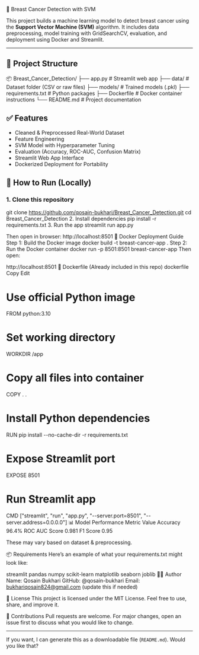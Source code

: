 🧠 Breast Cancer Detection with SVM

This project builds a machine learning model to detect breast cancer using the **Support Vector Machine (SVM)** algorithm.
It includes data preprocessing, model training with GridSearchCV, evaluation, and deployment using Docker and Streamlit.

---

## 📂 Project Structure

📦 Breast_Cancer_Detection/
├── app.py # Streamlit web app
├── data/ # Dataset folder (CSV or raw files)
├── models/ # Trained models (.pkl)
├── requirements.txt # Python packages
├── Dockerfile # Docker container instructions
└── README.md # Project documentation


## ✅ Features

- Cleaned & Preprocessed Real-World Dataset
- Feature Engineering
- SVM Model with Hyperparameter Tuning
- Evaluation (Accuracy, ROC-AUC, Confusion Matrix)
- Streamlit Web App Interface
- Dockerized Deployment for Portability


## 🚀 How to Run (Locally)

### 1. Clone this repository


git clone https://github.com/qosain-bukhari/Breast_Cancer_Detection.git
cd Breast_Cancer_Detection
2. Install dependencies
pip install -r requirements.txt
3. Run the app
streamlit run app.py

Then open in browser:
http://localhost:8501
🐳 Docker Deployment Guide
Step 1: Build the Docker image
docker build -t breast-cancer-app .
Step 2: Run the Docker container
docker run -p 8501:8501 breast-cancer-app
Then open:

http://localhost:8501
🧱 Dockerfile (Already included in this repo)
dockerfile
Copy
Edit
# Use official Python image
FROM python:3.10

# Set working directory
WORKDIR /app

# Copy all files into container
COPY . .

# Install Python dependencies
RUN pip install --no-cache-dir -r requirements.txt

# Expose Streamlit port
EXPOSE 8501

# Run Streamlit app
CMD ["streamlit", "run", "app.py", "--server.port=8501", "--server.address=0.0.0.0"]
📊 Model Performance
Metric	Value
Accuracy	96.4%
ROC AUC Score	0.981
F1 Score	0.95

These may vary based on dataset & preprocessing.

📦 Requirements
Here’s an example of what your requirements.txt might look like:


streamlit
pandas
numpy
scikit-learn
matplotlib
seaborn
joblib
👨‍💻 Author
Name: Qosain Bukhari
GitHub: @qosain-bukhari
Email: bukhariqosain824@gmail.com (update this if needed)

📜 License
This project is licensed under the MIT License.
Feel free to use, share, and improve it.

🙌 Contributions
Pull requests are welcome. For major changes, open an issue first to discuss what you would like to change.

---

If you want, I can generate this as a downloadable file (`README.md`). Would you like that?
